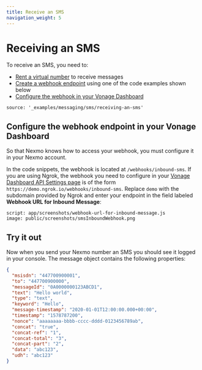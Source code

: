 ```yaml
---
title: Receive an SMS
navigation_weight: 5
---
```


# Receiving an SMS

To receive an SMS, you need to:

* [Rent a virtual number](/numbers/guides/number-management#rent-a-virtual-number) to receive messages
* [Create a webhook endpoint](/messaging/sms/code-snippets/before-you-begin#webhooks) using one of the code examples shown below
* [Configure the webhook in your Vonage Dashboard](#configure-the-webhook-endpoint-in-your-nexmo-dashboard)


```code_snippets
source: '_examples/messaging/sms/receiving-an-sms'
```

## Configure the webhook endpoint in your Vonage Dashboard

So that Nexmo knows how to access your webhook, you must configure it in your Nexmo account.

In the code snippets, the webhook is located at `/webhooks/inbound-sms`. If you are using Ngrok, the webhook you need to configure in your [Vonage Dashboard API Settings page](https://dashboard.nexmo.com/settings) is of the form `https://demo.ngrok.io/webhooks/inbound-sms`. Replace `demo` with the subdomain provided by Ngrok and enter your endpoint in the field labeled **Webhook URL for Inbound Message**:

```screenshot
script: app/screenshots/webhook-url-for-inbound-message.js
image: public/screenshots/smsInboundWebhook.png
```

## Try it out

Now when you send your Nexmo number an SMS you should see it logged in your console. The message object contains the following properties:

```json
{
  "msisdn": "447700900001",
  "to": "447700900000",
  "messageId": "0A0000000123ABCD1",
  "text": "Hello world",
  "type": "text",
  "keyword": "Hello",
  "message-timestamp": "2020-01-01T12:00:00.000+00:00",
  "timestamp": "1578787200",
  "nonce": "aaaaaaaa-bbbb-cccc-dddd-0123456789ab",
  "concat": "true",
  "concat-ref": "1",
  "concat-total": "3",
  "concat-part": "2",
  "data": "abc123",
  "udh": "abc123"
}
```
